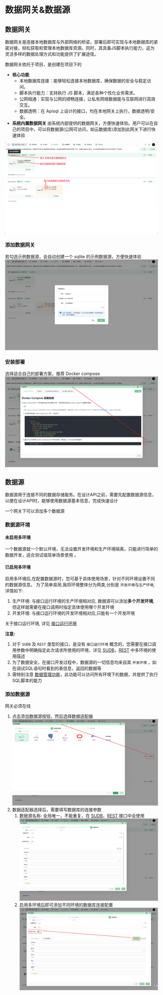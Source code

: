 # 数据网关&数据源

## 数据网关

数据网关是连接本地数据库与外部网络的桥梁，部署后即可实现与本地数据库的紧密对接，轻松获取和管理本地数据库资源。同时，其具备JS脚本执行能力，这为灵活多样的数据处理方式和功能提供了扩展途径。

数据网关依托于项目，是创建在项目下的

* **核心功能**
  * 本地数据库连接：能够轻松连接本地数据库，确保数据的安全与稳定访问。
  * 脚本执行能力：支持执行 JS 脚本，满足各种个性化业务需求。
  * 公网相通：实现与公网的顺畅连接，让私有网络数据能与互联网进行高效交互。
  * 数据透明：在 Apisql 上设计的接口，均在本地网关上执行，数据透明/安全。
* **系统内置数据网关**
  由系统内部提供的数据网关，方便快速体验。用户可以在自己的项目中，可以将数据源(公网可访问，如云数据库)添加到此网关下进行快速体验

![alt text](./images/dg/s_2024-06-25_15-04-54.png)

### 添加数据网关

若勾选示例数据源，会自动创建一个 sqlite 的示例数据源，方便快速体验
![alt text](./images/dg/s_2024-06-25_15-20-52.png)

### 安装部署

选择适合自己的部署方案，推荐 Docker compose
![alt text](./images/dg/s_2024-06-25_15-24-02.png)

## 数据源

数据源用于连接不同的数据存储服务。在设计API之前，需要先配置数据源信息，以便在设计API时，能够使用数据源基本信息，完成快速设计

一个网关下可以添加多个数据源

### 数据源环境

#### 未启用多环境

一个数据源就一个默认环境，无法设置开发环境和生产环境隔离，只能进行简单的数据开发，适合测试或简单场景使用 。

#### 已启用多环境

启用多环境后,在配置数据源时，您可基于具体使用场景，针对不同环境设置不同的数据源信息。
为了简单易用,我将环境整体分为两类,分别是 `开发环境`与`生产环境`,详情如下:

1. 生产环境: 与接口运行环境的生产环境相对应, 数据源可以添加**多个开发环境**,但这样就需要在接口调用时指定具体使用哪个开发环境
2. 开发环境: 与接口运行环境的开发环境相对应,只能有一个开发环境

关于接口运行环境, 详见 [接口运行环境](../020@接口开发指南/020@接口/010@接口介绍/readme.md#基本概念)

**注意:**

1. 对于 `SUDB` 及 `REST` 类型的接口，是没有 `接口运行环境` 概念的，您需要在接口调用参数中明确指定此次请求所使用的环境，详见 [SUDB](../020@接口开发指南/030@动态特性/0040@SUDB.md)，[REST](../020@接口开发指南/030@动态特性/0030@REST.md) 中多环境的使用描述
2. 为了数据安全，在接口开发过程中，数据源的一切信息均来自其 `开发环境` ，如在调试SQL语句时看到的表信息，返回的数据等
3. 需特别注意 [数据管理功能](./0040@数据管理.md)，此功能可以访问所有环境下的数据，并提供了执行SQL脚本的能力

### 添加数据源

网关必须在线

1. 点击添加数据源按钮，然后选择数据适配器
   ![alt text](./images/dg/s_2024-06-25_15-30-53.png)
1. 数据适配器选择后，需要填写数据库的连接参数
   1. 数据源名称: 全局唯一，不能重复，在 [SUDB](../020@接口开发指南/030@动态特性/0040@SUDB.md)，[REST](../020@接口开发指南/030@动态特性/0030@REST.md) 接口中会使用
   ![alt text](./images/dg/s_2024-06-25_15-32-25.png)
   2. 启用多环境后即可添加不同环境的数据库连接配置
   ![alt text](./images/dg/s_2024-06-25_17-46-48.png)
